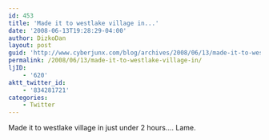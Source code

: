 ```yaml
---
id: 453
title: 'Made it to westlake village in...'
date: '2008-06-13T19:28:29-04:00'
author: DizkoDan
layout: post
guid: 'http://www.cyberjunx.com/blog/archives/2008/06/13/made-it-to-westlake-village-in/'
permalink: /2008/06/13/made-it-to-westlake-village-in/
ljID:
    - '620'
aktt_twitter_id:
    - '834281721'
categories:
    - Twitter
---
```


Made it to westlake village in just under 2 hours…. Lame.